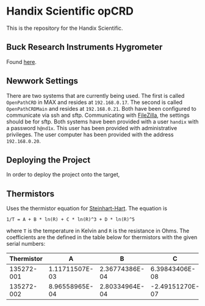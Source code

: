 # Handix Scientific opCRD 

This is the repository for the Handix Scientific.

## Buck Research Instruments Hygrometer

Found [here](http://www.hygrometers.com/products/cr-5/).

## Newwork Settings

There are two systems that are currently being used.  The first is called ``OpenPathCRD`` in MAX and resides at ``192.168.0.17``.  The second is called ``OpenPathCRDMain`` and resides at ``192.168.0.21``.  Both have been configured to communicate via ssh and sftp.  Communicating with [FileZilla](https://filezilla-project.org/), the settings should be for sftp.  Both systems have been provided with a user ``handix`` with a password ``h@nd1x``.  This user has been provided with administrative privileges.  The user computer has been provided with the address ``192.168.0.20``.  

## Deploying the Project

In order to deploy the project onto the target, 

## Thermistors

Uses the thermistor equation for [Steinhart-Hart](https://en.wikipedia.org/wiki/Steinhart–Hart_equation).  The equation is 

``1/T = A + B * ln(R) + C * ln(R)^3 + D * ln(R)^5``

where ``T`` is the temperature in Kelvin and ``R`` is the resistance in Ohms.  The coefficients are the defined in the table below for thermistors with the given serial numbers:

Thermistor |        A       |       B        |        C       |       D      
---------- | -------------- | -------------- | -------------- | --------------
135272-001 | 1.11711507E-03 | 2.36774386E-04 | 6.39843406E-08 | 7.41113584E-11
135272-002 | 8.96558965E-04 | 2.80334964E-04 | -2.49151270E-07| 1.06658433E-09
